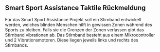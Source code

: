 ## Smart Sport Assistance Taktile Rückmeldung

Für das Smart Sport Assistance Projekt soll ein Stirnband entwickelt werden, welches blinden Menschen hilft in gewissen Zonen während des Sports zu bleiben. Falls sie die Grenzen der Zonen verlassen gibt das Stirnband vibrationen ab. Das Stirnband besteht aus einem Mikrocontroller und 2 Vibrationsmotoren. Diese liegen jeweils links und rechts des Stirnbands. 
